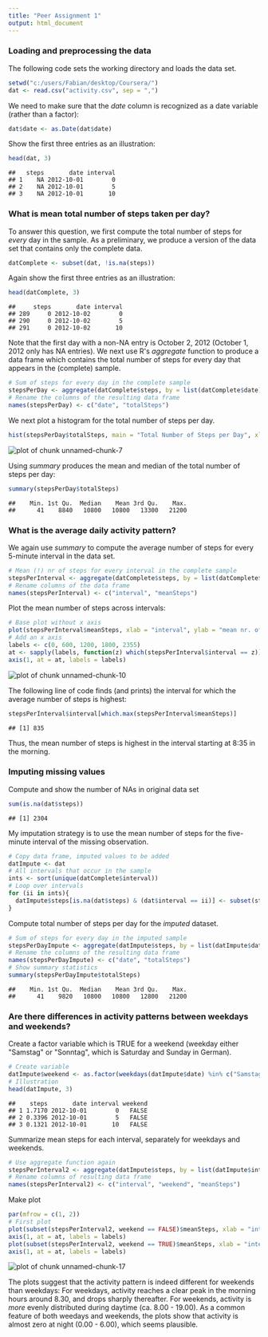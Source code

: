 ```yaml
---
title: "Peer Assignment 1"
output: html_document
---
```


### Loading and preprocessing the data

The following code sets the working directory and loads the data set.


```r
setwd("c:/users/Fabian/desktop/Coursera/")
dat <- read.csv("activity.csv", sep = ",")
```

We need to make sure that the _date_ column is recognized as a date variable (rather than a factor):


```r
dat$date <- as.Date(dat$date)
```

Show the first three entries as an illustration:


```r
head(dat, 3)
```

```
##   steps       date interval
## 1    NA 2012-10-01        0
## 2    NA 2012-10-01        5
## 3    NA 2012-10-01       10
```

### What is mean total number of steps taken per day?

To answer this question, we first compute the total number of steps for *every* day in the sample. As a preliminary, we produce a version of the data set that contains only the complete data.  


```r
datComplete <- subset(dat, !is.na(steps))
```

Again show the first three entries as an illustration:


```r
head(datComplete, 3)
```

```
##     steps       date interval
## 289     0 2012-10-02        0
## 290     0 2012-10-02        5
## 291     0 2012-10-02       10
```

Note that the first day with a non-NA entry is October 2, 2012 (October 1, 2012 only has NA entries). We next use R's _aggregate_ function to produce a data frame which contains the total number of steps for every day that appears in the (complete) sample.


```r
# Sum of steps for every day in the complete sample 
stepsPerDay <- aggregate(datComplete$steps, by = list(datComplete$date), FUN = sum)
# Rename the columns of the resulting data frame
names(stepsPerDay) <- c("date", "totalSteps")
```

We next plot a histogram for the total number of steps per day. 


```r
hist(stepsPerDay$totalSteps, main = "Total Number of Steps per Day", xlab = "Number of Steps")
```

![plot of chunk unnamed-chunk-7](figure/unnamed-chunk-7.png) 

Using _summary_ produces the mean and median of the total number of steps per day:


```r
summary(stepsPerDay$totalSteps)
```

```
##    Min. 1st Qu.  Median    Mean 3rd Qu.    Max. 
##      41    8840   10800   10800   13300   21200
```

### What is the average daily activity pattern?

We again use _summary_ to compute the average number of steps for every 5-minute interval in the data set.


```r
# Mean (!) nr of steps for every interval in the complete sample 
stepsPerInterval <- aggregate(datComplete$steps, by = list(datComplete$interval), FUN = mean)
# Rename columns of the data frame
names(stepsPerInterval) <- c("interval", "meanSteps")
```

Plot the mean number of steps across intervals:


```r
# Base plot without x axis
plot(stepsPerInterval$meanSteps, xlab = "interval", ylab = "mean nr. of steps", type = "l", xaxt = "n")
# Add an x axis
labels <- c(0, 600, 1200, 1800, 2355)
at <- sapply(labels, function(z) which(stepsPerInterval$interval == z))
axis(1, at = at, labels = labels)
```

![plot of chunk unnamed-chunk-10](figure/unnamed-chunk-10.png) 

The following line of code finds (and prints) the interval for which the average number of steps is highest:


```r
stepsPerInterval$interval[which.max(stepsPerInterval$meanSteps)]
```

```
## [1] 835
```

Thus, the mean number of steps is highest in the interval starting at 8:35 in the morning.

### Imputing missing values

Compute and show the number of NAs in original data set


```r
sum(is.na(dat$steps))
```

```
## [1] 2304
```

My imputation strategy is to use the mean number of steps for the five-minute interval of the missing observation. 


```r
# Copy data frame, imputed values to be added
datImpute <- dat
# All intervals that occur in the sample
ints <- sort(unique(datComplete$interval))
# Loop over intervals
for (ii in ints){
  datImpute$steps[is.na(dat$steps) & (dat$interval == ii)] <- subset(stepsPerInterval, interval == ii)$meanSteps
}
```

Compute total number of steps per day for the _imputed_ dataset. 


```r
# Sum of steps for every day in the imputed sample 
stepsPerDayImpute <- aggregate(datImpute$steps, by = list(datImpute$date), FUN = sum)
# Rename the columns of the resulting data frame
names(stepsPerDayImpute) <- c("date", "totalSteps")
# Show summary statistics
summary(stepsPerDayImpute$totalSteps)
```

```
##    Min. 1st Qu.  Median    Mean 3rd Qu.    Max. 
##      41    9820   10800   10800   12800   21200
```

### Are there differences in activity patterns between weekdays and weekends?

Create a factor variable which is TRUE for a weekend (weekday either "Samstag" or "Sonntag", which is Saturday and Sunday in German). 


```r
# Create variable
datImpute$weekend <- as.factor(weekdays(datImpute$date) %in% c("Samstag", "Sonntag"))
# Illustration
head(datImpute, 3)
```

```
##    steps       date interval weekend
## 1 1.7170 2012-10-01        0   FALSE
## 2 0.3396 2012-10-01        5   FALSE
## 3 0.1321 2012-10-01       10   FALSE
```

Summarize mean steps for each interval, separately for weekdays and weekends.


```r
# Use aggregate function again
stepsPerInterval2 <- aggregate(datImpute$steps, by = list(datImpute$interval, datImpute$weekend), mean)
# Rename columns of resulting data frame
names(stepsPerInterval2) <- c("interval", "weekend", "meanSteps")
```

Make plot


```r
par(mfrow = c(1, 2))
# First plot
plot(subset(stepsPerInterval2, weekend == FALSE)$meanSteps, xlab = "interval", ylab = "mean nr. of steps", type = "l", xaxt = "n")
axis(1, at = at, labels = labels)
plot(subset(stepsPerInterval2, weekend == TRUE)$meanSteps, xlab = "interval", ylab = "mean nr. of steps", type = "l", xaxt = "n")
axis(1, at = at, labels = labels)
```

![plot of chunk unnamed-chunk-17](figure/unnamed-chunk-17.png) 

The plots suggest that the activity pattern is indeed different for weekends than weekdays: For weekdays, activity reaches a clear peak in the morning hours around 8.30, and drops sharply thereafter. For weekends, activity is _more_ evenly distributed during daytime (ca. 8.00 - 19.00). As a common feature of both weedays and weekends, the plots show that activity is almost zero at night (0.00 - 6.00), which seems plausible. 
